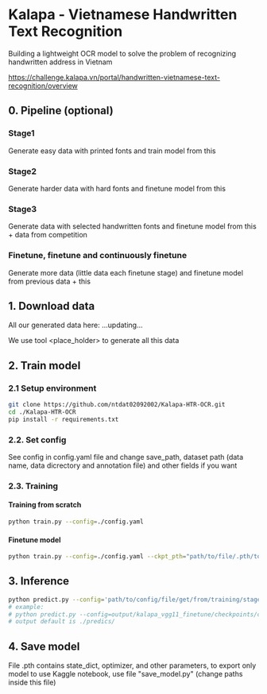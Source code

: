 # Kalapa - Vietnamese Handwritten Text Recognition
Building a lightweight OCR model to solve the problem of recognizing handwritten address in Vietnam

https://challenge.kalapa.vn/portal/handwritten-vietnamese-text-recognition/overview

## 0. Pipeline (optional)
### Stage1
Generate easy data with printed fonts and train model from this 
### Stage2
Generate harder data with hard fonts and finetune model from this
### Stage3
Generate data with selected handwritten fonts and finetune model from this + data from competition
### Finetune, finetune and continuously finetune
Generate more data (little data each finetune stage) and finetune model from previous data + this

## 1. Download data
All our generated data here: ...updating...

We use tool <place_holder> to generate all this data

## 2. Train model
### 2.1 Setup environment
```bash
git clone https://github.com/ntdat02092002/Kalapa-HTR-OCR.git
cd ./Kalapa-HTR-OCR
pip install -r requirements.txt
```
### 2.2. Set config
See config in config.yaml file and change save_path, dataset path (data name, data dicrectory and annotation file) and other fields if you want

### 2.3. Training
#### Training from scratch
```bash
python train.py --config=./config.yaml
```
#### Finetune model
```bash
python train.py --config=./config.yaml --ckpt_pth="path/to/file/.pth/to/finetune"
```

## 3. Inference
```bash
python predict.py --config='path/to/config/file/get/from/training/stage' --weight='path/to/.pth/file/get/from/training/stage' --directory='path/to/folder/contain/images' --output='where/to/save/output'
# example:
# python predict.py --config=output/kalapa_vgg11_finetune/checkpoints/config.yml --weight=output/kalapa_vgg11_finetune/checkpoints/vgg_seq2seq.pth --directory=/workplace/datasets/Kalapa/OCR/public_test/images
# output default is ./predics/
```

## 4. Save model
File .pth contains state_dict, optimizer, and other parameters, to export only model to use Kaggle notebook, use file "save_model.py" (change paths inside this file)




